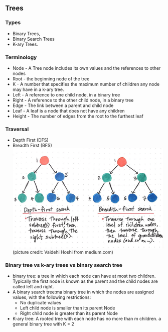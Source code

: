 ## Trees

### Types
- Binary Trees, 
- Binary Search Trees
- K-ary Trees.

### Terminology

- Node - A Tree node includes its own values and the references to other nodes
- Root - the beginning node of the tree
- K - A number that specifies the maximum number of children any node may have in a k-ary tree. 
- Left - A reference to one child node, in a binary tree
- Right - A reference to the other child node, in a binary tree
- Edge - The link between a parent and child node
- Leaf - A leaf is a node that does not have any children
- Height - The number of edges from the root to the furthest leaf

### Traversal
- Depth First (DFS)
- Breadth First (BFS)
![](./tree_traversal.jpg) (picture credit: Vaidehi Hoshi from medium.com)

### Binary tree vs k-ary trees vs binary search tree

- binary tree: a tree in which each node can have at most two
children. Typically the first node is known as the parent and the child
nodes are called left and right.
- A binary search tree:ma binary tree in which the nodes are assigned
values, with the following restrictions:
  - No duplicate values
  - Left child node is smaller than its parent Node
  - Right child node is greater than its parent Node
- K-ary tree: A rooted tree with each node has no more than m children. a general binary tree with K = 2
